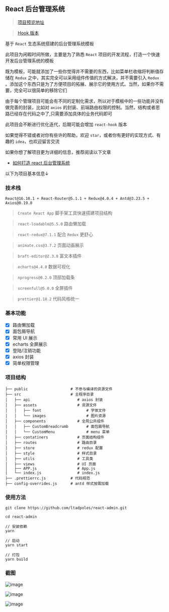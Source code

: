 ## React 后台管理系统

> [项目预览地址](http://react.ltadpole.top/)

> [Hook 版本](https://github.com/ltadpoles/react-admin/tree/hook)

基于 `React` 生态系统搭建的后台管理系统模板

此项目为闲暇时间所做，主要是为了熟悉 `React` 项目的开发流程，打造一个快速开发后台管理系统的模板

既为模板，可能就添加了一些你觉得并不需要的东西，比如菜单栏收缩将判断值存储在 `Redux` 之中，其实完全可以采用组件传值的方式解决，并不需要引入 `Redux` 。添加这个东西只是为了方便项目的拓展、展示它的使用方式。当然，如果你不需要，完全可以很简单的移除它们

由于每个管理项目可能会有不同的定制化需求，所以对于模板中的一些功能并没有做完善的封装，比如对 `axios` 的封装、前端路由权限的控制。当然，结构或者思路已经存在代码之中了,只需要添加具体的业务代码即可

此项目会不断进行优化迭代，后期可能会增加 `react-hook` 版本

如果觉得不错或者对你有些许的帮助，欢迎 `star`，或者你有更好的实现方式、有趣的 `idea`，也欢迎留言交流 

如果你想了解项目更为详细的信息，推荐阅读以下文章

- [如何打造 react 后台管理系统](https://github.com/ltadpoles/web-document/blob/master/React/%E5%BF%AB%E9%80%9F%E6%89%93%E9%80%A0react%E5%90%8E%E5%8F%B0%E7%AE%A1%E7%90%86%E7%B3%BB%E7%BB%9F.md)

以下为项目基本信息↓

### 技术栈

`React@16.10.1 + React-Router@5.1.1 + Redux@4.0.4 + Antd@3.23.5 + Axios@0.19.0`

> `Create React App`    脚手架工具快速搭建项目结构

> `react-loadable@5.5.0`    路由懒加载

> `react-redux@7.1.1`     配合 `Redux` 更舒心

> `animate.css@3.7.2`     页面动画展示

> `braft-editor@2.3.8`    富文本插件

> `echarts@4.4.0`   数据可视化

> `nprogress@0.2.0`     顶部加载条

> `screenfull@5.0.0`    全屏插件

> `prettier@1.18.2`    代码风格统一

### 基本功能

- [x] 路由懒加载
- [x] 面包屑导航
- [x] 常用 UI 展示
- [x] echarts 全屏展示
- [x] 登陆/注销功能
- [x] axios 封装
- [x] 简单权限管理

### 项目结构

```
├── public                   # 不参与编译的资源文件
├── src                      # 主程序目录
│   ├── api                     # axios 封装
│   ├── assets                  # 资源文件
│   │   ├── font                    # 字体文件
│   │   └── images                  # 图片资源
│   ├── components              # 全局公共组件
│   │   ├── CustomBreadcrumb        # 面包屑导航
│   │   └── CustomMenu              # menu 菜单
│   ├── contatiners             # 页面结构组件
│   ├── routes                  # 路由目录
│   ├── store                   # redux 配置
│   ├── style                   # 样式目录
│   ├── utils                   # 工具类
│   ├── views                   # UI 页面
│   ├── APP.js                  # App.js
│   └── index.js                # index.js
├── .prettierrc.js           # 代码规范
├── config-overrides.js      # antd 样式按需加载
```

### 使用方法

```npm
git clone https://github.com/ltadpoles/react-admin.git

cd react-admin

// 安装依赖
yarn

// 启动
yarn start

// 打包
yarn build

```

### 截图

![image](https://raw.githubusercontent.com/ltadpoles/react-admin/master/src/assets/images/index.jpg)

![image](https://raw.githubusercontent.com/ltadpoles/react-admin/master/src/assets/images/form.jpg)

![image](https://raw.githubusercontent.com/ltadpoles/react-admin/master/src/assets/images/editor.jpg)